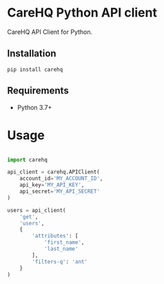# CareHQ Python API client

CareHQ API Client for Python.


## Installation

```
pip install carehq
```


## Requirements

- Python 3.7+


# Usage

```Python

import carehq

api_client = carehq.APIClient(
    account_id='MY_ACCOUNT_ID',
    api_key='MY_API_KEY',
    api_secret='MY_API_SECRET'
)

users = api_client(
    'get',
    'users',
    {
        'attributes': [
            'first_name',
            'last_name'
        ],
        'filters-q': 'ant'
    }
)

```
